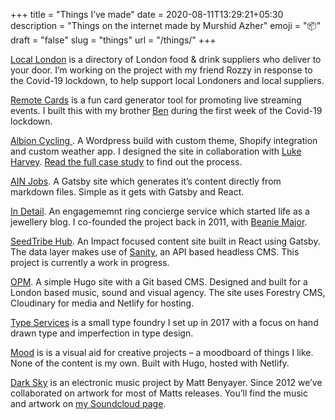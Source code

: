 +++
title = "Things I’ve made"
date = 2020-08-11T13:29:21+05:30
description = "Things on the internet made by Murshid Azher"
emoji = "📦"
draft = "false"
slug = "things"
url = "/things/"
+++

[Local London](https://locallondon.life) is a directory of London food & drink suppliers who deliver to your door. I’m working on the project with my friend Rozzy in response to
the Covid-19 lockdown, to help support local Londoners and local suppliers.

[Remote Cards](https://remote.cards/) is a fun card generator tool for promoting live streaming events. I built this with my brother [Ben](https://benmclaren.xyz/) during the first
week of the Covid-19 lockdown.

[Albion Cycling ](http://www.albioncycling.com/). A Wordpress build with custom theme, Shopify integration and custom weather app. I designed the site in collaboration with
[Luke Harvey](https://lukeharvey.co.uk/). [Read the full case study](/projects/albion/) to find out the process.

[AIN Jobs](https://jobs.angelinvestmentnetwork.co.uk). A Gatsby site which generates it’s content directly from markdown files. Simple as it gets with Gatsby and React.

[In Detail](https://indtl.com/). An engagememnt ring concierge service which started life as a jewellery blog. I co-founded the project back in 2011, with
[Beanie Major](http://blake-ldn.com/journal/2016/11/8/blake-woman-beanie-major).

[SeedTribe Hub](https://hub.seedtribe.com/). An Impact focused content site built in React using Gatsby. The data layer makes use of [Sanity](/tags/sanity/), an API based headless
CMS. This project is currently a work in progress.

[OPM](https://opm.london/). A simple Hugo site with a Git based CMS. Designed and built for a London based music, sound and visual agency. The site uses Forestry CMS, Cloudinary
for media and Netlify for hosting.

[Type Services](https://typeservices.co/) is a small type foundry I set up in 2017 with a focus on hand drawn type and imperfection in type design.

[Mood](https://mood.murshidazher.com/) is is a visual aid for creative projects – a moodboard of things I like. None of the content is my own. Built with Hugo, hosted with Netlify.

[Dark Sky](https://soundcloud.com/dark-sky) is an electronic music project by Matt Benyayer. Since 2012 we’ve collaborated on artwork for most of Matts releases. You’ll find the
music and artwork on [my Soundcloud page](https://soundcloud.com/murshidazher).
